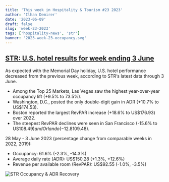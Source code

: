 ```yaml
---
title: 'This week in Hospitality & Tourism #23 2023'
author: 'Ilhan Demirer'
date: '2023-06-09'
draft: false
slug: 'week-23-2023'
tags: ['hospitality-news', 'str']
banner: '2023-week-23-occupancy.svg'
---
```


## [STR: U.S. hotel results for week ending 3 June](https://str.com/press-release/str-us-hotel-results-week-ending-3-june)

As expected with the Memorial Day holiday, U.S. hotel performance decreased from the previous week, according to STR‘s latest data through 3 June.

- Among the Top 25 Markets, Las Vegas saw the highest year-over-year occupancy lift (+9.5% to 73.5%).
- Washington, D.C., posted the only double-digit gain in ADR (+10.7% to US$174.53).
- Boston reported the largest RevPAR increase (+18.6% to US$176.93) over 2022.
- The steepest RevPAR declines were seen in San Francisco (-15.6% to US$108.49) and Orlando (-12.8% to US$109.48).

28 May - 3 June 2023 (percentage change from comparable weeks in 2022, 2019):

- Occupancy: 61.6% (-2.3%, -14.3%)
- Average daily rate (ADR): US$150.28 (+1.3%, +12.6%)
- Revenue per available room (RevPAR): US$92.55 (-1.0%, -3.5%)

![STR Occupancy & ADR Recovery](/images/blogimages/2023-week-23-occupancy.svg)
